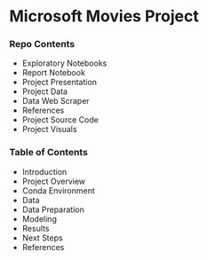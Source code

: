 # Microsoft Movies Project

### Repo Contents
- Exploratory Notebooks
- Report Notebook
- Project Presentation
- Project Data
- Data Web Scraper
- References
- Project Source Code
- Project Visuals


### Table of Contents
- Introduction
- Project Overview
- Conda Environment
- Data
- Data Preparation
- Modeling
- Results
- Next Steps
- References
